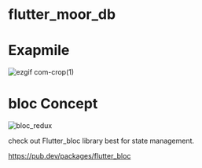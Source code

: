 # flutter_moor_db


# Exapmile 
![ezgif com-crop(1)](https://user-images.githubusercontent.com/10207753/61902717-2a0e7580-af3c-11e9-9855-7dd552c5b062.gif)






# bloc Concept

![bloc_redux](https://user-images.githubusercontent.com/10207753/61901563-7ad09f00-af39-11e9-9c2f-b5dc29f9255b.png)



check out Flutter_bloc library best for state management.

https://pub.dev/packages/flutter_bloc

